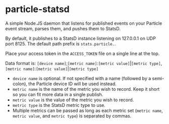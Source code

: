 particle-statsd
===============

A simple Node.JS daemon that listens for published events on your Particle event stream, parses them, and pushes them to StatsD.

By default, it publishes to a StatsD instance listening on 127.0.0.1 on UDP port 8125.  The default path prefix is `stats.particle.`.

Place your access token in the `ACCESS_TOKEN` file on a single line at the top.

Data format is: `[device name]`;`[metric name]`:`[metric value]`|`[metric type]`,`[metric name]`:`[metric value]`|`[metric type]`

 - `device name` is optional.  If not specified with a name (followed by a semi-colon), the Particle device ID will be used instead.
 - `metric name` is the name of the metric you wish to record.  Keep it short so you can fit more data in a single publish.
 - `metric value` is the value of the metric you wish to record.
 - `metric type` is the StatsD metric type to use.
 - Multiple metrics can be passed as long as each metric set (`metric name`, `metric value`, and `metric type`) is separated by commas.
